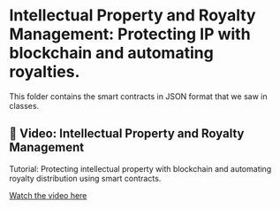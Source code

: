# Intellectual Property and Royalty Management: Protecting IP with blockchain and automating royalties.

This folder contains the smart contracts in JSON format that we saw in classes.

## 🎥 Video: Intellectual Property and Royalty Management

Tutorial: Protecting intellectual property with blockchain and automating royalty distribution using smart contracts.

[Watch the video here](https://desciquark.com/v/ipnft)
